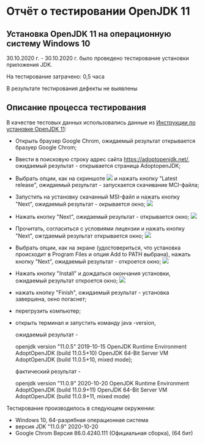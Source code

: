 # Отчёт о тестировании OpenJDK 11
## Установка OpenJDK 11 на операционную систему Windows 10

30.10.2020 г. - 30.10.2020 г. было проведено тестирование установки приложения JDK.

На тестирование затрачено: 0,5 часа

В результате тестирования дефекты не выявлены

## Описание процесса тестирования

В качестве тестовых данных использовались данные из [Инструкции по установке OpenJDK 11](https://github.com/netology-code/javaqa-homeworks/blob/master/intro/openjdk11-manual.md):
* Открыть браузер Google Chrom, ожидаемый результат открывается бразуер Google Chrom;

* Ввести в поисковую строку адрес сайта https://adoptopenjdk.net/, ожидаемый результат - открывается страница AdoptopenJDK;

* Выбрать опции, как на скриншоте 
![](https://raw.githubusercontent.com/netology-code/javaqa-homeworks/master/intro/pic/win-adoptopenjdk.png) и нажать кнопку "Latest release", 
ожидаемый результат - запускается скачивание MCI-файла;

* Запустить на установку скачанный MSI-файл и нажать кнопку "Next", ожидаемый результат - окрывается окно; ![](https://raw.githubusercontent.com/netology-code/javaqa-homeworks/master/intro/pic/win-step1.png)

* Нажать кнопку "Next", ожидаемый результат - открывается окно; ![](https://raw.githubusercontent.com/netology-code/javaqa-homeworks/master/intro/pic/win-step2.png)

* Прочитать, согласиться с условиями лицензии и нажать кнопку "Next", ожтдаемый результат открывается окно; ![](https://raw.githubusercontent.com/netology-code/javaqa-homeworks/master/intro/pic/win-step3.png)

* Выбрать опции, как на экране (удостовериться, что установка происходит в Program Files и опция Add to PATH выбрана), нажать кнопку "Next", ожидаемый результат - откроется окно;
![](https://raw.githubusercontent.com/netology-code/javaqa-homeworks/master/intro/pic/win-step4.png)

* Нажать кнопку "Install" и дождаться окончания установки, ожидаемый результат откроется окно;
![](https://raw.githubusercontent.com/netology-code/javaqa-homeworks/master/intro/pic/win-step5.png)

* нажать кнопку "Finish", ожидаемый результат - установка завершена, окно погаснет;

* перегрузить компьютер;

* открыть терминал и запустить команду
  java -version, 
  
  ожидаемый результат - 
  
  openjdk version "11.0.5" 2019-10-15
  OpenJDK Runtime Environment AdoptOpenJDK (build 11.0.5+10)
  OpenJDK 64-Bit Server VM AdoptOpenJDK (build 11.0.5+10, mixed mode);

  фактический результат -

  openjdk version "11.0.9" 2020-10-20
  OpenJDK Runtime Environment AdoptOpenJDK (build 11.0.9+11)
  OpenJDK 64-Bit Server VM AdoptOpenJDK (build 11.0.9+11, mixed mode)

Тестирование производилось в следующем окружении:
* Windows 10, 64-разрябная операционная система
* версия JDK "11.0.9" 2020-10-20
* Google Chrom Версия 86.0.4240.111 (Официальная сборка), (64 бит)